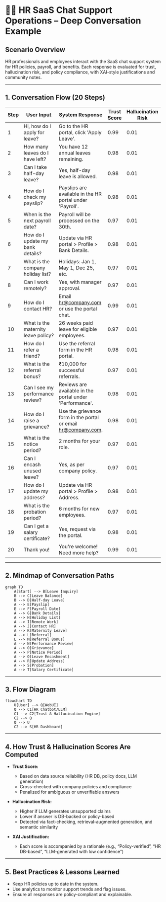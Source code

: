 # 👩‍💼 HR SaaS Chat Support Operations – Deep Conversation Example

## Scenario Overview
HR professionals and employees interact with the SaaS chat support system for HR policies, payroll, and benefits. Each response is evaluated for trust, hallucination risk, and policy compliance, with XAI-style justifications and community notes.

---

## 1. Conversation Flow (20 Steps)

| Step | User Input | System Response | Trust Score | Hallucination Risk | XAI Justification | Community Notes |
|------|------------|-----------------|-------------|--------------------|-------------------|----------------|
| 1 | Hi, how do I apply for leave? | Go to the HR portal, click 'Apply Leave'. | 0.99 | 0.01 | Policy-based, clear. | 👍 |
| 2 | How many leaves do I have left? | You have 12 annual leaves remaining. | 0.98 | 0.01 | Data from HR DB. | 👍 |
| 3 | Can I take half-day leave? | Yes, half-day leave is allowed. | 0.98 | 0.01 | Policy check. | 👍 |
| 4 | How do I check my payslip? | Payslips are available in the HR portal under 'Payroll'. | 0.98 | 0.01 | Step-by-step from help docs. | 👍 |
| 5 | When is the next payroll date? | Payroll will be processed on the 30th. | 0.97 | 0.01 | Payroll schedule from DB. | 👍 |
| 6 | How do I update my bank details? | Update via HR portal > Profile > Bank Details. | 0.98 | 0.01 | Policy and system check. | 👍 |
| 7 | What is the company holiday list? | Holidays: Jan 1, May 1, Dec 25, etc. | 0.97 | 0.01 | Holiday list from HR DB. | 👍 |
| 8 | Can I work remotely? | Yes, with manager approval. | 0.97 | 0.01 | Policy-based. | 👍 |
| 9 | How do I contact HR? | Email hr@company.com or use the portal chat. | 0.99 | 0.01 | Contact info from policy. | 👍 |
| 10 | What is the maternity leave policy? | 26 weeks paid leave for eligible employees. | 0.97 | 0.01 | Policy-based, legal compliance. | 👍 |
| 11 | How do I refer a friend? | Use the referral form in the HR portal. | 0.98 | 0.01 | Step-by-step from help docs. | 👍 |
| 12 | What is the referral bonus? | ₹10,000 for successful referrals. | 0.97 | 0.01 | Policy and payroll check. | 👍 |
| 13 | Can I see my performance review? | Reviews are available in the portal under 'Performance'. | 0.98 | 0.01 | Data from HR DB. | 👍 |
| 14 | How do I raise a grievance? | Use the grievance form in the portal or email hr@company.com. | 0.98 | 0.01 | Policy and contact info. | 👍 |
| 15 | What is the notice period? | 2 months for your role. | 0.97 | 0.01 | Policy-based, role-specific. | 👍 |
| 16 | Can I encash unused leave? | Yes, as per company policy. | 0.97 | 0.01 | Policy and payroll check. | 👍 |
| 17 | How do I update my address? | Update via HR portal > Profile > Address. | 0.98 | 0.01 | System and policy check. | 👍 |
| 18 | What is the probation period? | 6 months for new employees. | 0.97 | 0.01 | Policy-based. | 👍 |
| 19 | Can I get a salary certificate? | Yes, request via the portal. | 0.98 | 0.01 | Document request protocol. | 👍 |
| 20 | Thank you! | You're welcome! Need more help? | 0.99 | 0.01 | Polite closure. | 👍 |

---

## 2. Mindmap of Conversation Paths

```mermaid
graph TD
    A[Start] --> B[Leave Inquiry]
    B --> C[Leave Balance]
    B --> D[Half-day Leave]
    A --> E[Payslip]
    E --> F[Payroll Date]
    A --> G[Bank Details]
    A --> H[Holiday List]
    A --> I[Remote Work]
    A --> J[Contact HR]
    A --> K[Maternity Leave]
    A --> L[Referral]
    L --> M[Referral Bonus]
    A --> N[Performance Review]
    A --> O[Grievance]
    A --> P[Notice Period]
    A --> Q[Leave Encashment]
    A --> R[Update Address]
    A --> S[Probation]
    A --> T[Salary Certificate]
```

---

## 3. Flow Diagram

```mermaid
flowchart TD
    U[User] --> Q[WebUI]
    Q --> C1[HR Chatbot/LLM]
    C1 --> C2[Trust & Hallucination Engine]
    C2 --> Q
    Q --> U
    C2 --> S[HR Dashboard]
```

---

## 4. How Trust & Hallucination Scores Are Computed

- **Trust Score:**
  - Based on data source reliability (HR DB, policy docs, LLM generation)
  - Cross-checked with company policies and compliance
  - Penalized for ambiguous or unverifiable answers

- **Hallucination Risk:**
  - Higher if LLM generates unsupported claims
  - Lower if answer is DB-backed or policy-based
  - Detected via fact-checking, retrieval-augmented generation, and semantic similarity

- **XAI Justification:**
  - Each score is accompanied by a rationale (e.g., “Policy-verified”, “HR DB-based”, “LLM-generated with low confidence”)

---

## 5. Best Practices & Lessons Learned

- Keep HR policies up to date in the system.
- Use analytics to monitor support trends and flag issues.
- Ensure all responses are policy-compliant and explainable. 